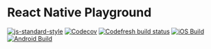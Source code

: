 # React Native Playground
[![js-standard-style](https://img.shields.io/badge/code%20style-standard-brightgreen.svg?style=flat)](http://standardjs.com/)
[![Codecov](https://codecov.io/gh/CaronaBoard/caronaboard-native/branch/master/graph/badge.svg)](https://codecov.io/gh/CaronaBoard/caronaboard-native)
[![Codefresh build status]( https://g.codefresh.io/api/badges/build?repoOwner=CaronaBoard&repoName=caronaboard-native&branch=master&pipelineName=caronaboard-native&accountName=eduardomoroni&type=cf-1)]( https://g.codefresh.io/repositories/CaronaBoard/caronaboard-native/builds?filter=trigger:build;branch:master;service:5936e24c75562e00018f68ca~caronaboard-native)
[![iOS Build](https://dashboard.buddybuild.com/api/statusImage?appID=5936ab6e0117a70001ced97a&branch=master&build=latest)](https://dashboard.buddybuild.com/apps/5936ab6e0117a70001ced97a/build/latest?branch=master)
[![Android Build](https://dashboard.buddybuild.com/api/statusImage?appID=5936a240044f3d0001b444a4&branch=master&build=latest)](https://dashboard.buddybuild.com/apps/5936a240044f3d0001b444a4/build/latest?branch=master)

